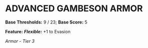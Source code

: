 # ADVANCED GAMBESON ARMOR

**Base Thresholds:** 9 / 23; **Base Score:** 5

**Feature:** ***Flexible:*** +1 to Evasion

*Armor - Tier 3*
